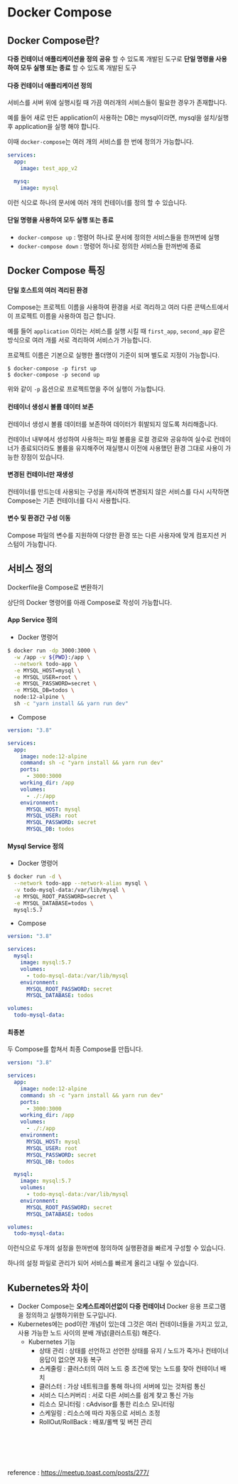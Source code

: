 # Docker Compose

## Docker Compose란?

**다중 컨테이너 애플리케이션을 정의 공유** 할 수 있도록 개발된 도구로 **단일 명령을 사용하여 모두 실행 또는 종료** 할 수 있도록 개발된 도구

#### 다중 컨테이너 애플리케이션 정의

서비스를 서버 위에 실행시킬 때 가끔 여러개의 서비스들이 필요한 경우가 존재합니다.

예를 들어 새로 만든 application이 사용하는 DB는 mysql이라면, mysql을 설치/실행 후 application을 실행 해야 합니다.

이때 `docker-compose`는 여러 개의 서비스를 한 번에 정의가 가능합니다.

```yaml
services:
  app:
    image: test_app_v2

  mysq:
    image: mysql
```

이런 식으로 하나의 문서에 여러 개의 컨테이너를 정의 할 수 있습니다.

#### 단일 명령을 사용하여 모두 실행 또는 종료

* `docker-compose up` : 명령어 하나로 문서에 정의한 서비스들을 한꺼번에 실행
* `docker-compose down` : 명령어 하나로 정의한 서비스들 한꺼번에 종료

## Docker Compose 특징

#### 단일 호스트의 여러 격리된 환경

Compose는 프로젝트 이름을 사용하여 환경을 서로 격리하고 여러 다른 콘텍스트에서 이 프로젝트 이름을 사용하여 접근 합니다.

예를 들어 `application` 이라는 서비스를 실행 시킬 때 `first_app`, `second_app` 같은 방식으로 여러 개를 서로 격리하여 서비스가 가능합니다.

프로젝트 이름은 기본으로 실행한 폴더명이 기준이 되며 별도로 지정이 가능합니다.

```shell
$ docker-compose -p first up
$ docker-compose -p second up
```

위와 같이 `-p` 옵션으로 프로젝트명을 주어 실행이 가능합니다.

#### 컨테이너 생성시 볼륨 데이터 보존

컨테이너 생성시 볼륨 데이터를 보존하여 데이터가 휘발되지 않도록 처리해줍니다.

컨테이너 내부에서 생성하여 사용하는 파일 볼륨을 로컬 경로와 공유하여 실수로 컨테이너가 종료되더라도 볼륨을 유지해주어 재실행시 이전에 사용했던 환경 그대로 사용이 가능한 장점이 있습니다.

#### 변경된 컨테이너만 재생성

컨테이너를 만드는데 사용되는 구성을 캐시하여 변경되지 않은 서비스를 다시 시작하면 Compose는 기존 컨테이너를 다시 사용합니다.

#### 변수 및 환경간 구성 이동

Compose 파일의 변수를 지원하여 다양한 환경 또는 다른 사용자에 맞게 컴포지션 커스텀이 가능합니다.

## 서비스 정의

Dockerfile을 Compose로 변환하기

상단의 Docker 명령어를 아래 Compose로 작성이 가능합니다.

#### App Service 정의

* Docker 명령어

```sh
$ docker run -dp 3000:3000 \
  -w /app -v ${PWD}:/app \
  --network todo-app \
  -e MYSQL_HOST=mysql \
  -e MYSQL_USER=root \
  -e MYSQL_PASSWORD=secret \
  -e MYSQL_DB=todos \
  node:12-alpine \
  sh -c "yarn install && yarn run dev"
```

* Compose

```yaml
version: "3.8"

services:
  app:
    image: node:12-alpine
    command: sh -c "yarn install && yarn run dev"
    ports:
      - 3000:3000
    working_dir: /app
    volumes:
      - ./:/app
    environment:
      MYSQL_HOST: mysql
      MYSQL_USER: root
      MYSQL_PASSWORD: secret
      MYSQL_DB: todos
```

#### Mysql Service 정의

* Docker 명령어

```sh
$ docker run -d \
  --network todo-app --network-alias mysql \
  -v todo-mysql-data:/var/lib/mysql \
  -e MYSQL_ROOT_PASSWORD=secret \
  -e MYSQL_DATABASE=todos \
  mysql:5.7
```

* Compose

```yaml
version: "3.8"

services:
  mysql:
    image: mysql:5.7
    volumes:
      - todo-mysql-data:/var/lib/mysql
    environment: 
      MYSQL_ROOT_PASSWORD: secret
      MYSQL_DATABASE: todos

volumes:
  todo-mysql-data:
```

#### 최종본

두 Compose를 합쳐서 최종 Compose를 만듭니다.

```yaml
version: "3.8"

services:
  app:
    image: node:12-alpine
    command: sh -c "yarn install && yarn run dev"
    ports:
      - 3000:3000
    working_dir: /app
    volumes:
      - ./:/app
    environment:
      MYSQL_HOST: mysql
      MYSQL_USER: root
      MYSQL_PASSWORD: secret
      MYSQL_DB: todos

  mysql:
    image: mysql:5.7
    volumes:
      - todo-mysql-data:/var/lib/mysql
    environment: 
      MYSQL_ROOT_PASSWORD: secret
      MYSQL_DATABASE: todos

volumes:
  todo-mysql-data:
```

이런식으로 두개의 설정을 한꺼번에 정의하여 실행환경을 빠르게 구성할 수 있습니다.

하나의 설정 파일로 관리가 되어 서비스를 빠르게 올리고 내릴 수 있습니다.

## Kubernetes와 차이

- Docker Compose는 **오케스트레이션없이 다중 컨테이너** Docker 응용 프로그램을 정의하고 실행하기위한 도구입니다.
- Kubernetes에는 pod이란 개념이 있는데 그것은 여러 컨테이너들을 가지고 있고, 사용 가능한 노드 사이의 분배 개념(클러스트링) 해준다.
  - Kubernetes 기능
    - 상태 관리 : 상태를 선언하고 선언한 상태를 유지 / 노드가 죽거나 컨테이너 응답이 없으면 자동 복구
    - 스케줄링 : 클러스터의 여러 노드 중 조건에 맞는 노드를 찾아 컨테이너 배치
    - 클러스터 : 가상 네트워크를 통해 하나의 서버에 있는 것처럼 통신
    - 서비스 디스커버리 : 서로 다른 서비스를 쉽게 찾고 통신 가능
    - 리소스 모니터링 : cAdvisor를 통한 리소스 모니터링
    - 스케일링 : 리소스에 따라 자동으로 서비스 조정
    - RollOut/RollBack : 배포/롤백 및 버전 관리

<br>

<br>

<br>

<br>

reference : https://meetup.toast.com/posts/277/